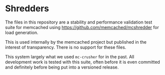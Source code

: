 # Shredders

The files in this repository are a stability and performance validation test
suite for memcached using https://github.com/memcached/mcshredder for load
generation.

This is used internally by the memcached project but published in the interest
of transparency. There is no support for these files.

This system largely what we used `mc-crusher` for in the past. All development
work is tested with this suite, often before it is even committed and
definitely before being put into a versioned release.
